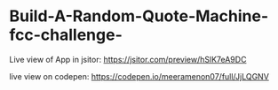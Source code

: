 # Build-A-Random-Quote-Machine-fcc-challenge-


Live view of App  in jsitor:
https://jsitor.com/preview/hSlK7eA9DC


live view on codepen:
https://codepen.io/meeramenon07/full/JjLQGNV

